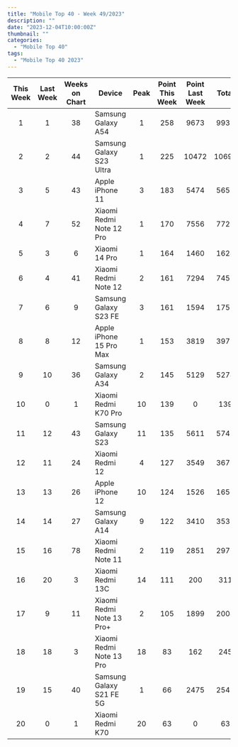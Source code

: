 ```yaml
---
title: "Mobile Top 40 - Week 49/2023"
description: ""
date: "2023-12-04T10:00:00Z"
thumbnail: ""
categories:
  - "Mobile Top 40"
tags:
  - "Mobile Top 40 2023"
---
```

<!--more-->
|This Week|Last Week|Weeks on Chart|Device|Peak|Point This Week|Point Last Week|Total|
|:---:|:---:|:---:|---|:---:|:---:|:---:|:---:|
|1|1|38|Samsung Galaxy A54|1|258|9673|9931|
|2|2|44|Samsung Galaxy S23 Ultra|1|225|10472|10697|
|3|5|43|Apple iPhone 11|3|183|5474|5657|
|4|7|52|Xiaomi Redmi Note 12 Pro|1|170|7556|7726|
|5|3|6|Xiaomi 14 Pro|1|164|1460|1624|
|6|4|41|Xiaomi Redmi Note 12|2|161|7294|7455|
|7|6|9|Samsung Galaxy S23 FE|3|161|1594|1755|
|8|8|12|Apple iPhone 15 Pro Max|1|153|3819|3972|
|9|10|36|Samsung Galaxy A34|2|145|5129|5274|
|10|0|1|Xiaomi Redmi K70 Pro|10|139|0|139|
|11|12|43|Samsung Galaxy S23|11|135|5611|5746|
|12|11|24|Xiaomi Redmi 12|4|127|3549|3676|
|13|13|26|Apple iPhone 12|10|124|1526|1650|
|14|14|27|Samsung Galaxy A14|9|122|3410|3532|
|15|16|78|Xiaomi Redmi Note 11|2|119|2851|2970|
|16|20|3|Xiaomi Redmi 13C|14|111|200|311|
|17|9|11|Xiaomi Redmi Note 13 Pro+|2|105|1899|2004|
|18|18|3|Xiaomi Redmi Note 13 Pro|18|83|162|245|
|19|15|40|Samsung Galaxy S21 FE 5G|1|66|2475|2541|
|20|0|1|Xiaomi Redmi K70|20|63|0|63|
